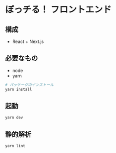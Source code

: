 # ぼっチる！ フロントエンド

## 構成

- React + Next.js

## 必要なもの

- node
- yarn

```bash
# パッケージのインストール
yarn install
```

## 起動

```bash
yarn dev
```

## 静的解析

```bash
yarn lint
```
